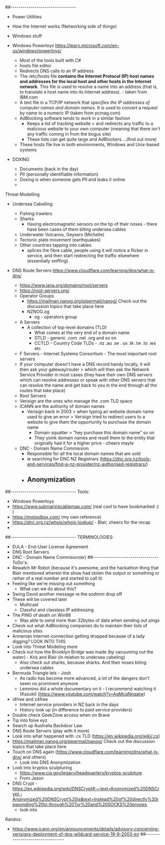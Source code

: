 ##---------------------------------
- Power Utilities
- How the Internet works (Networking side of things)
- Windows stuff

- Windows Powertoys
  https://learn.microsoft.com/en-us/windows/powertoys/
	- Most of the tools built with C#
	- hosts file editor
	- Redirects DNS calls to an IP address
	- The /etc/hosts file **contains the Internet Protocol (IP) host names and addresses for the local host and other hosts in the Internet network**. This file is used to resolve a name into an address (that is, to translate a host name into its Internet address). - taken from IBM.com
	- A text file in a TCP/IP network that _specifies the IP addresses of computer names and domain names_. It is used to convert a request by name to a numeric IP (taken from pcmag.com)
	- AdBlocking software tends to work in a similar fashion
		- Keeps a list of tracking website > and redirects any traffic to a malicious website to your own computer (meaning that there isn't any traffic coming in from the bogus site)
		- These lists can get quite large and AdBlockers ...(find out more)
	- These hosts file live in both environments, Windows and Unix-based systems
- DOXING
	- Documents (back in the day)
	- PII (personally identifiable information)
	- Doxing is when someone gets PII and leaks it online
	- 
Threat Modelling
- Undersea Cabelling
	- Fishing trawlers
	- Sharks
		- Having electromagnetic sensors on the tip of their noses - there have been cases of them biting undersea cables
	- Underwater Volcanos, Geysers (Michelle)
	- Tectonic plate movement (earthquakes)
	- Other countries tapping into cables
		- splices the fibre cable, people using it will notice a flicker in service, and then start redirecting the traffic elsewhere (essentially sniffing)

- DNS Route Servers
  https://www.cloudflare.com/learning/dns/what-is-dns/
	- https://www.iana.org/domains/root/servers
	- https://root-servers.org/
	- Operator Groups
		- https://mailman.nanog.org/pipermail/nanog/
		  Check out the discussion topics that take place here
		- NZNOG.og
			- og - operators group
	- A Servers 
		- A collection of top-level domains (TLD)
			- What comes at the very end of a domain name 
			- GTLD - generic .com .net .org and so on
			- CCTLD - Country Code TLDs - .nz .au .se . us .tk .tw .to .ws etc
	- F Servers
		  - Internet Systems Consortium
		  - The most important root servers
	- If your computer doesn't have a DNS record handy locally, it will then ask your gateway/router > which will then ask the Network Service Provider in most cases (they have their own DNS servers which can resolve addresses or speak with other DNS servers that can resolve the name and get back to you in the end through all the routes that take place)
	- Root Servers
	- Verisign are the ones who manage the .com TLD space
	- ICANN are the authority of domain names
		- Verisign back in 2003 > when typing an website domain name used to give an error > Verisign tried to redirect users to a website to give them the opportunity to purchase the domain name
			- Domain squatter > "hey purchase this domain name" so on
			- They yoink domain names and resell them to the entity that originally had it for a higher price - cheers mayte
	- DNC - Domain Name Commission 
		- Responsible for all the local domain names that are sold
		- ie searching for DNC NZ Registrars (https://dnc.org.nz/tools-and-services/find-a-nz-provider/nz-authorised-registrars/)
		- Anonymization
			- 

##---------------------------------
Tools:
- Windows Powertoys
- https://www.submarinecablemap.com/ (real cool to have bookmarked :) ) 
- https://mxtoolbox.com/ (my own reference)
- https://dnc.org.nz/whois/whois-lookup/ - Blair, cheers for the recap
- 
##---------------------------------
TERMINOLOGIES:
- EULA - End-User License Agreement
- DNS Root Servers 
- DNC - Domain Name Commision(er)
##---------------------------------
ToDo's:
- Rewatch Mr Robot (because it's awesome, and the hackathon thing that Blair mentioned wherein the show had stolen the output or something or rather of a real number and started to call it)
- Feeling like we're missing out something
	- What can we do about this?
- Swing David another message re the sodimm drop off
- These will be covered later
	- Multicast
	- Classful and classless IP addressing
- The PING of death on Win98
	- Was able to send more than 32bytes of data when sending out pings
- Check out what AdBlocking companies do to maintain their lists of malicious sites
- Armenian Internet-connection getting dropped because of a lady digging? LOOK INTO THIS
- Look into Threat Modeling more 
- Check out how the Brooklyn Bridge was made (by vacuuming out the water) - Kris and Blair (in relation to undersea cabeling)
	- Also check out sharks, because sharks. And their noses biting undersea cables
- Bermuda Triangle lels - Josh
	- As radio has become more advanced, a lot of the dangers don't seem no prominent anymore
	- Lemmino did a whole documentary on it - I recommend watching it (Kazuki) (https://www.youtube.com/watch?v=AgMcqNnqatw)
- i4free and z4free
	- Internet service providers in NZ back in the days
	- History look up (in difference to paid service providers)
- Double check GeekZone access when on Brave
- Tip into foive eyz
- Search up Australia Backdoor Law 
- DNS Route Servers (play with it more)
- Look into what happened with .cx TLD (https://en.wikipedia.org/wiki/.cx)
- https://mailman.nanog.org/pipermail/nanog/
		  Check out the discussion topics that take place here
- Touch on DNS again (https://www.cloudflare.com/learning/dns/what-is-dns/ and others)
	- Look into DNS Anonymization
- Look into kryptos sculpturing
	- https://www.cia.gov/legacy/headquarters/kryptos-sculpture
	- From Jason
- DNS Crypt -  https://en.wikipedia.org/wiki/DNSCrypt#:~:text=Anonymized%20DNSCrypt,-Anonymized%20DNSCrypt%20is&text=Instead%20of%20directly%20responding%20to,through%20Tor%20and%20SOCKS%20proxies.
	- look into

Randos:
- https://www.icann.org/en/announcements/details/advisory-concerning-verisigns-deployment-of-dns-wildcard-service-19-9-2003-en
##---------------------------------
